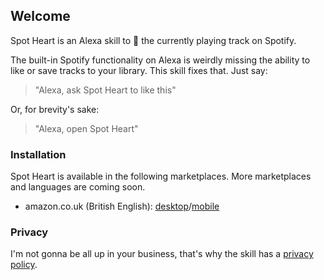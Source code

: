 ## Welcome

Spot Heart is an Alexa skill to 💚 the currently playing track on Spotify.

The built-in Spotify functionality on Alexa is weirdly missing the ability to like or save tracks to your library. This skill fixes that. Just say:

> "Alexa, ask Spot Heart to like this"

Or, for brevity's sake:

> "Alexa, open Spot Heart"

### Installation

Spot Heart is available in the following marketplaces. More marketplaces and languages are coming soon.

* amazon.co.uk (British English): [desktop](https://www.amazon.co.uk/dp/B087P98VJY/)/[mobile](https://skills-store.amazon.com/deeplink/dp/B087P98VJY)

### Privacy

I'm not gonna be all up in your business, that's why the skill has a [privacy policy](./privacy.md).
